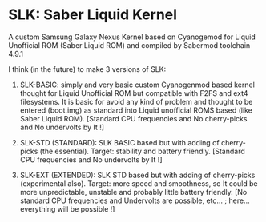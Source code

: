 SLK: Saber Liquid Kernel
===

A custom Samsung Galaxy Nexus Kernel based on Cyanogemod for Liquid Unofficial ROM (Saber Liquid ROM) and compiled by Sabermod toolchain 4.9.1 

I think (in the future) to make 3 versions of SLK:

1) SLK-BASIC: simply and very basic custom Cyanogenmod based kernel thought for Liquid Unofficial ROM but compatible with F2FS and ext4 filesystems. It is basic for avoid any kind of problem and thought to be entered (boot.img) as standard into Liquid unofficial ROMS based (like Saber Liquid ROM). [Standard CPU frequencies and No cherry-picks and No undervolts by It !] 

2) SLK-STD (STANDARD): SLK BASIC based but with adding of cherry-picks (the essential). Target: stability and battery friendly. [Standard CPU frequencies and No undervolts by It !] 

3) SLK-EXT (EXTENDED): SLK STD based but with adding of cherry-picks (experimental also). Target: more speed and smoothness, so It could be more unpredictable, unstable and probably little battery friendly. [No standard CPU frequencies and Undervolts are possible, etc... ; here... everything will be possible !]  


